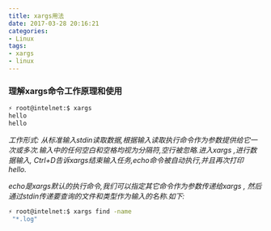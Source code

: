 ```yaml
---
title: xargs用法
date: 2017-03-28 20:16:21
categories:
- Linux
tags:
- xargs
- linux
---
```

<!-- more -->
### 理解xargs命令工作原理和使用

```bash
⚡ root@intelnet:$ xargs 
hello
hello
```

*工作形式: 从标准输入stdin读取数据,根据输入读取执行命令作为参数提供给它一次或多次.输入中的任何空白和空格均视为分隔符,空行被忽略.进入xargs ,进行数据输入, Ctrl+D告诉xargs结束输入任务,echo命令被自动执行,并且再次打印 hello.*

*echo是xargs默认的执行命令,我们可以指定其它命令作为参数传递给xargs , 然后通过stdin传递要查询的文件和类型作为输入的名称.如下:*

```bash
⚡ root@intelnet:$ xargs find -name
 "*.log"
```
